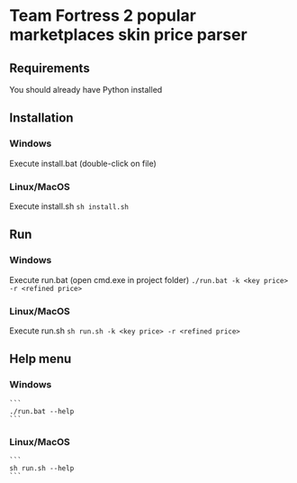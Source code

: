 # Team Fortress 2 popular marketplaces skin price parser


## Requirements
You should already have Python installed

## Installation

### Windows
Execute install.bat (double-click on file)
### Linux/MacOS
Execute install.sh
    ```
    sh install.sh
    ```


## Run

### Windows
Execute run.bat (open cmd.exe in project folder)
    ```
    ./run.bat -k <key price> -r <refined price>
    ```
### Linux/MacOS
Execute run.sh
    ```
    sh run.sh -k <key price> -r <refined price>
    ```


## Help menu

### Windows
    ```
    ./run.bat --help
    ```
### Linux/MacOS
    ```
    sh run.sh --help
    ```
